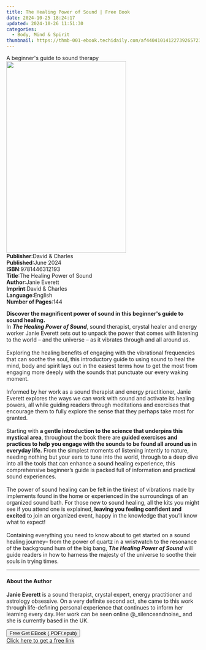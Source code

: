 ```yaml
---
title: The Healing Power of Sound | Free Book
date: 2024-10-25 18:24:17
updated: 2024-10-26 11:51:30
categories:
  - Body, Mind & Spirit
thumbnail: https://thmb-001-ebook.techidaily.com/af44041014122739265723a3701472ff2865d868625dba981e62ac74d23b60db.jpg
---
```

<main id="book-container">
  <div class="flex flex-col">
    <div class="book-brief flex-1 py-6 px-4 sm:p-6 md:py-10 md:px-8">
      <!-- brief-->
      <div class="book-brief-main">A beginner's guide to sound therapy</div>
    </div>
    <div
      class="book-meta-info flex-1 grid gap-4 col-start-1 col-end-3 row-start-1 sm:mb-6 sm:grid-cols-4 lg:gap-6 lg:col-start-2 lg:row-end-6 lg:row-span-6 lg:mb-0"
    >
      <div
        class="book-meta-info-left place-content-center mt-4 p-4 text-sm leading-6 col-start-2 col-span-2 dark:text-slate-400"
      >
        <img
          class="w-full h-500 object-cover rounded-lg sm:h-255 sm:col-span-2 lg:col-span-full"
          src="https://img-001-ebook.techidaily.com/4f5380a55013e4443a7a1452c6217efb74033094242365d4b9353d9b4f8e948a.jpg"
          alt=""
          width="312"
          height="500"
        />
      </div>
      <div
        class="book-meta-info-right mt-2 col-start-1 row-start-2 col-span-3 self-center"
      >
        <!-- meta data  -->
        <div class="flex flex-col px-4 md:px-8">
          <div class="flex-1">
            <strong>Publisher</strong>:<span class="px-2"
              >David &amp; Charles</span
            >
          </div>
          <div class="flex-1">
            <strong>Published</strong>:<span class="px-2">June 2024</span>
          </div>
          <div class="flex-1">
            <strong>ISBN</strong>:<span class="px-2">9781446312193</span>
          </div>
          <div class="flex-1">
            <strong>Title</strong>:<span class="px-2"
              >The Healing Power of Sound</span
            >
          </div>
          <div class="flex-1">
            <strong>Author</strong>:<span class="px-2">Janie Everett</span>
          </div>
          <div class="flex-1">
            <strong>Imprint</strong>:<span class="px-2"
              >David &amp; Charles</span
            >
          </div>
          <div class="flex-1">
            <strong>Language</strong>:<span class="px-2">English</span>
          </div>
          <div class="flex-1">
            <strong>Number of Pages</strong>:<span class="px-2">144</span>
          </div>
        </div>
      </div>
    </div>
    <div class="book-description flex-1 py-6 px-4 sm:p-6 md:py-10 md:px-8">
      <div class="book-description-main">
        <div accordion-content="" id="description">
          <p>
            <b
              >Discover the magnificent power of sound in this beginner's guide
              to sound healing.</b
            ><br />In <b><i>The Healing Power of Sound</i></b
            >, sound therapist, crystal healer and energy worker Janie Everett
            sets out to unpack the power that comes with listening to the world
            – and the universe – as it vibrates through and all around us.<br /><br />Exploring
            the healing benefits of engaging with the vibrational frequencies
            that can soothe the soul, this introductory guide to using sound to
            heal the mind, body and spirit lays out in the easiest terms how to
            get the most from engaging more deeply with the sounds that
            punctuate our every waking moment.<br /><br />Informed by her work
            as a sound therapist and energy practitioner, Janie Everett explores
            the ways we can work with sound and activate its healing powers, all
            while guiding readers through meditations and exercises that
            encourage them to fully explore the sense that they perhaps take
            most for granted.<br /><br />Starting with
            <b
              >a gentle introduction to the science that underpins this mystical
              area</b
            >, throughout the book there are<b>
              guided exercises and practices to help you engage with the sounds
              to be found all around us in everyday life.</b
            >
            From the simplest moments of listening intently to nature, needing
            nothing but your ears to tune into the world, through to a deep dive
            into all the tools that can enhance a sound healing experience, this
            comprehensive beginner’s guide is packed full of information and
            practical sound experiences.<br /><br />The power of sound healing
            can be felt in the tiniest of vibrations made by implements found in
            the home or experienced in the surroundings of an organized sound
            bath. For those new to sound healing, all the kits you might see if
            you attend one is explained,
            <b>leaving you feeling confident and excited</b> to join an
            organized event, happy in the knowledge that you’ll know what to
            expect!<br /><br />Containing everything you need to know about to
            get started on a sound healing journey– from the power of quartz in
            a wristwatch to the resonance of the background hum of the big bang,
            <b><i>The Healing Power of Sound</i></b> will guide readers in how
            to harness the majesty of the universe to soothe their souls in
            trying times.
          </p>
        </div>
        <div class="accordion-fader"></div>
      </div>
    </div>
    <div class="book-excerpts flex-1 py-6 px-4 sm:p-6 md:py-10 md:px-8">
      <!-- excerpts-->
      <div class="book-excerpts-main">
        <hr />
        <h4 class="placeholder placeholder-heading">
          <span>About the Author</span>
        </h4>
        <p>
          <b>Janie Everett</b> is a sound therapist, crystal expert, energy
          practitioner and astrology obsessive. On a very definite second act,
          she came to this work through life-defining personal experience that
          continues to inform her learning every day. Her work can be seen
          online @_silenceandnoise_ and she is currently based in the UK.
        </p>
      </div>
    </div>
    <div
      class="book-about-author flex-1 py-6 px-4 sm:p-6 md:py-10 md:px-8"
    ></div>
    <div class="book-free-get flex-1 py-6 px-4 sm:p-6 md:py-10 md:px-8">
      <button
        id="btn-free-get"
        class="bg-blue-500 hover:bg-blue-700 text-white font-bold py-2 px-4 rounded"
      >
        Free Get EBook (.PDF/.epub)
      </button>
      <div id="countdown-display" class="px-2 text-lg mt-2"></div>
      <a
        id="free-link"
        class="hidden bg-blue-500 hover:bg-blue-700 text-white font-bold py-2 px-4 rounded"
        href="https://www.ebooks.com/en-us/book/211388232/the-healing-power-of-sound/janie-everett/"
        target="_blank"
        >Click here to get a free link</a
      >
    </div>
    <script>
      let countdownTime = 0;
      let countdownInterval = null;
      document
        .getElementById('btn-free-get')
        .addEventListener('click', startCountdown);
      function startCountdown() {
        countdownTime = new Date().getTime() + 60000 * 3;
        countdownInterval = setInterval(updateCountdown, 1000);
        document.getElementById('btn-free-get').disabled = true;
        document
          .getElementById('btn-free-get')
          .classList.add('bg-gray-500', 'cursor-not-allowed');
      }
      function updateCountdown() {
        let currentTime = new Date().getTime();
        let timeLeft = countdownTime - currentTime;
        let secondsLeft = Math.floor(timeLeft / 1000);
        document.getElementById('countdown-display').innerHTML =
          `Remaining time: ${secondsLeft} seconds.`;
        if (secondsLeft <= 0) {
          clearInterval(countdownInterval);
          document.getElementById('btn-free-get').classList.add('hidden');
          document.getElementById('free-link').classList.remove('hidden');
          document.getElementById('countdown-display').innerHTML = '';
        }
      }
    </script>
  </div>
</main>
